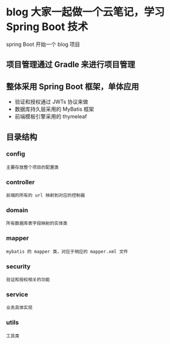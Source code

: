 # blog 大家一起做一个云笔记，学习 Spring Boot 技术

spring Boot 开始一个 blog 项目

## 项目管理通过 Gradle 来进行项目管理

## 整体采用 Spring Boot 框架，单体应用

* 验证和授权通过 JWTs 协议来做
* 数据库持久层采用的 MyBatis 框架
* 前端模板引擎采用的 thymeleaf

## 目录结构

### config
    主要存放整个项目的配置类
### controller
    前端的所有的 url 映射到对应的控制器
### domain
    所有数据库表字段映射的实体类
### mapper
    mybatis 的 mapper 类，对应于相应的 mapper.xml 文件
### security
    验证和授权相关的功能
### service
    业务具体实现
### utils
    工具类